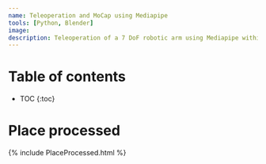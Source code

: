 ```yaml
---
name: Teleoperation and MoCap using Mediapipe
tools: [Python, Blender]
image:
description: Teleoperation of a 7 DoF robotic arm using Mediapipe within Blender Game Engine.
---
```


# Table of contents

* TOC
{:toc}

# Place processed

{% include PlaceProcessed.html %}